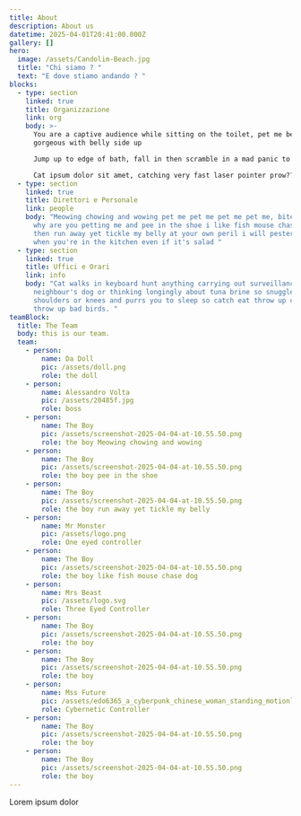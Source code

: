 ```yaml
---
title: About
description: About us
datetime: 2025-04-01T20:41:00.000Z
gallery: []
hero:
  image: /assets/Candolim-Beach.jpg
  title: "Chi siamo ? "
  text: "E dove stiamo andando ? "
blocks:
  - type: section
    linked: true
    title: Organizzazione
    link: org
    body: >-
      You are a captive audience while sitting on the toilet, pet me being
      gorgeous with belly side up

      Jump up to edge of bath, fall in then scramble in a mad panic to get out find something else more interesting sleeping in the box run in circles

      Cat ipsum dolor sit amet, catching very fast laser pointer prow?? ew dog you drink from the toilet, yum yum warm milk hotter pls, ouch too hot. Catch eat throw up catch eat throw up bad birds meow yet
  - type: section
    linked: true
    title: Direttori e Personale
    link: people
    body: "Meowing chowing and wowing pet me pet me pet me pet me, bite, scratch,
      why are you petting me and pee in the shoe i like fish mouse chase dog
      then run away yet tickle my belly at your own peril i will pester for food
      when you're in the kitchen even if it's salad "
  - type: section
    linked: true
    title: Uffici e Orari
    link: info
    body: "Cat walks in keyboard hunt anything carrying out surveillance on the
      neighbour's dog or thinking longingly about tuna brine so snuggles up to
      shoulders or knees and purrs you to sleep so catch eat throw up catch eat
      throw up bad birds. "
teamBlock:
  title: The Team
  body: this is our team.
  team:
    - person:
        name: Da Doll
        pic: /assets/doll.png
        role: the doll
    - person:
        name: Alessandro Volta
        pic: /assets/20485f.jpg
        role: boss
    - person:
        name: The Boy
        pic: /assets/screenshot-2025-04-04-at-10.55.50.png
        role: the boy Meowing chowing and wowing
    - person:
        name: The Boy
        pic: /assets/screenshot-2025-04-04-at-10.55.50.png
        role: the boy pee in the shoe
    - person:
        name: The Boy
        pic: /assets/screenshot-2025-04-04-at-10.55.50.png
        role: the boy run away yet tickle my belly
    - person:
        name: Mr Monster
        pic: /assets/logo.png
        role: One eyed controller
    - person:
        name: The Boy
        pic: /assets/screenshot-2025-04-04-at-10.55.50.png
        role: the boy like fish mouse chase dog
    - person:
        name: Mrs Beast
        pic: /assets/logo.svg
        role: Three Eyed Controller
    - person:
        name: The Boy
        pic: /assets/screenshot-2025-04-04-at-10.55.50.png
        role: the boy
    - person:
        name: The Boy
        pic: /assets/screenshot-2025-04-04-at-10.55.50.png
        role: the boy
    - person:
        name: Mss Future
        pic: /assets/edo6365_a_cyberpunk_chinese_woman_standing_motionless_in_a_neon_303d3daf-5adc-40d5-96b2-9316f646c7c0.png
        role: Cybernetic Controller
    - person:
        name: The Boy
        pic: /assets/screenshot-2025-04-04-at-10.55.50.png
        role: the boy
    - person:
        name: The Boy
        pic: /assets/screenshot-2025-04-04-at-10.55.50.png
        role: the boy
---
```

Lorem ipsum dolor
